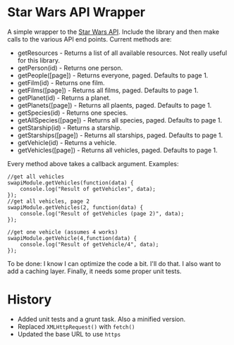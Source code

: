 Star Wars API Wrapper
===

A simple wrapper to the [Star Wars API](http://swapi.co/). Include the library and then make calls to the various API end points. Current methods are:

* getResources - Returns a list of all available resources. Not really useful for this library.
* getPerson(id) - Returns one person.
* getPeople([page]) - Returns everyone, paged. Defaults to page 1.
* getFilm(id) - Returns one film.
* getFilms([page]) - Returns all films, paged. Defaults to page 1.
* getPlanet(id) - Returns a planet.
* getPlanets([page]) - Returns all plaents, paged. Defaults to page 1.
* getSpecies(id) - Returns one species.
* getAllSpecies([page]) - Returns all species, paged. Defaults to page 1.
* getStarship(id) - Returns a starship.
* getStarships([page]) - Returns all starships, paged. Defaults to page 1.
* getVehicle(id) - Returns a vehicle.
* getVehicles([page]) - Returns all vehicles, paged. Defaults to page 1.

Every method above takes a callback argument. Examples:

	//get all vehicles
	swapiModule.getVehicles(function(data) {
		console.log("Result of getVehicles", data);
	});
	//get all vehicles, page 2
	swapiModule.getVehicles(2, function(data) {
		console.log("Result of getVehicles (page 2)", data);
	});

	//get one vehicle (assumes 4 works)
	swapiModule.getVehicle(4,function(data) {
		console.log("Result of getVehicle/4", data);
	});

To be done: I know I can optimize the code a bit. I'll do that. I also want to add a caching layer. Finally, it needs some proper unit tests.

History
===

* Added unit tests and a grunt task. Also a minified version.
* Replaced `XMLHttpRequest()` with `fetch()`
* Updated the base URL to use `https`
